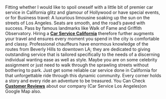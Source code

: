 <p><span style="font-weight: 400;">Fitting whether I would like to spoil oneself with a little bit of premier car service in California glitz and glamour of Hollywood or have special events, or for Business travel: A luxurious limousine soaking up the sun on the streets of Los Angeles. Seats are smooth, and the road&rsquo;s paved with success. Pass by famous landmarks like Walk of Fame and Griffith Observatory. Hiring a </span><a href="https://carservicelosangeles.us/"><strong>Car Service California</strong></a><span style="font-weight: 400;"> therefore further augments your travel and ensures every moment you spend in the city is comfortable and classy. Professional chauffeurs have enormous knowledge of the routes from Beverly Hills to downtown LA; they are dedicated to giving outstanding service that is tailored specifically to the needs of a discerning individual wanting ease as well as style. Maybe you are on some celebrity assignment or just need to walk through the sprawling streets without bothering to park. Just get some reliable car service done in California for that unforgettable ride through this dynamic community. Every corner holds a story and every ride an adventure to be treasured. You Can Check</span><a href="https://www.google.com/search?hl=en-PK&amp;gl=pk&amp;q=Car+Service+Los+Angeles,+14724+Burin+Ave,+Lawndale,+CA+90260,+United+States&amp;ludocid=13198393688887351484&amp;lsig=AB86z5XX-fSJ_RIhI1EZM1gynn8i&amp;hl=en&amp;gl=PK&amp;sei=O7auaLGPE9rNkPIPk_u7qQs#lrd=0x80c2b5c633e7b175:0xb72a1d21c7e358bc,1"> <strong>Customer Reviews</strong></a><span style="font-weight: 400;"> about our company (Car Service Los Angeles)on Google Map also.</span></p>
